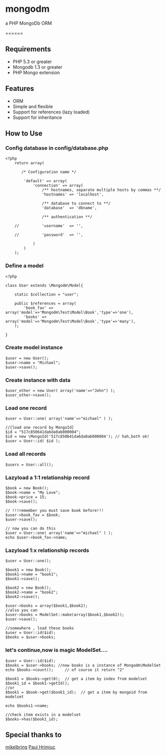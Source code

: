 mongodm
=======

a PHP MongoDb ORM 


======

Requirements
------------
- PHP 5.3 or greater
- Mongodb 1.3 or greater
- PHP Mongo extension 

Features
--------

- ORM
- Simple and flexible
- Support for references (lazy loaded)
- Support for inheritance


How to Use
----------

### Config database in   config/database.php
	<?php
		return array(
	
		   /* Configuration name */
				
			'default' => array(
				'connection' => array(
					/** hostnames, separate multiple hosts by commas **/
					'hostnames' => 'localhost',
						
					/** database to connect to **/
					'database'  => 'dbname',
						
					/** authentication **/
						
		// 			'username'  => '',
				
		// 			'password'  => '',
		
				)
			)
		);

### Define a model

	<?php

	class User extends \Mongodm\Model{

		static $collection = "user";
		
		public $references = array(			
			'book_fav' => array('model'=>'Mongodm\Test\Model\Book','type'=>'one'),
			'books' => array('model'=>'Mongodm\Test\Model\Book','type'=>'many'),			
		);

	}


### Create model instance


	$user = new User();
	$user->name = "Michael";
	$user->save();

### Create instance with data
	
	$user_other = new User( array('name'=>"John") );
	$user_other->save();

### Load one record

	$user = User::one( array('name'=>"michael" ) );

	//[load one record by MongoId]
	$id = "517c850641da6da0ab000004";
	$id = new \MongoId('517c850641da6da0ab000004'); // hah,both ok!
	$user = User::id( $id );

### Load all records

	$users = User::all();

### Lazyload a 1:1 relationship record

	$book = new Book();
	$book->name = "My Love";
	$book->price = 15;
	$book->save();

	// !!!remember you must save book before!!!
	$user->book_fav = $book;
	$user->save();

	// now you can do this
	$user = User::one( array('name'=>"michael" ) );
	echo $user->book_fav->name;


### Lazyload 1:x relationship records

	$user = User::one();

	$book1 = new Book();
	$book1->name = "book1";
	$book1->save();
	
	$book2 = new Book();
	$book2->name = "book2";
	$book2->save();

	$user->books = array($book1,$book2);
	//also you can
	$user->books = ModelSet::make(array($book1,$book2));
	$user->save();

	//somewhere , load these books
	$user = User::id($id);
	$books = $user->books; 

### let's continue,now is magic ModelSet.... 
	
	$user = User::id($id);
	$books = $user->books; //now books is a instance of Mongodm\ModelSet
	echo $books->count();     // of course it return "2"
	
	$book1 = $books->get(0);  // get a item by index from modelset
	$book1_id = $book1->getId();
	//or 
	$book1 = $book->get($book1_id);  // get a item by mongoid from modelset
	
	echo $books1->name;       
	
	//check item exists in a modelset
	$books->has($book1_id); 
	

	
Special thanks to
-----------------

[mikelbring](https://github.com/mikelbring)
[Paul Hrimiuc](https://github.com/hpaul/)



	
	

